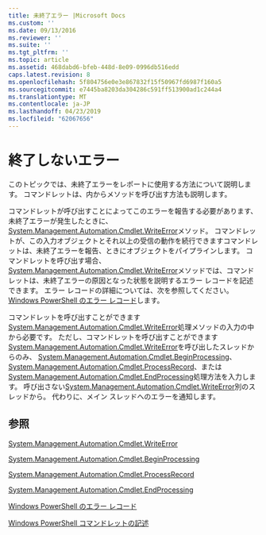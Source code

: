 ```yaml
---
title: 未終了エラー |Microsoft Docs
ms.custom: ''
ms.date: 09/13/2016
ms.reviewer: ''
ms.suite: ''
ms.tgt_pltfrm: ''
ms.topic: article
ms.assetid: 468dabd6-bfeb-448d-8e09-0996db516edd
caps.latest.revision: 8
ms.openlocfilehash: 5f804756e0e3e867832f15f50967fd6987f160a5
ms.sourcegitcommit: e7445ba8203da304286c591ff513900ad1c244a4
ms.translationtype: MT
ms.contentlocale: ja-JP
ms.lasthandoff: 04/23/2019
ms.locfileid: "62067656"
---
```

# <a name="non-terminating-errors"></a>終了しないエラー

このトピックでは、未終了エラーをレポートに使用する方法について説明します。 コマンドレットは、内からメソッドを呼び出す方法も説明します。

コマンドレットが呼び出すことによってこのエラーを報告する必要があります、未終了エラーが発生したときに、 [System.Management.Automation.Cmdlet.WriteError](/dotnet/api/System.Management.Automation.Cmdlet.WriteError)メソッド。 コマンドレットが、この入力オブジェクトとそれ以上の受信の動作を続行できますコマンドレットは、未終了エラーを報告、ときにオブジェクトをパイプラインします。 コマンドレットを呼び出す場合、 [System.Management.Automation.Cmdlet.WriteError](/dotnet/api/System.Management.Automation.Cmdlet.WriteError)メソッドでは、コマンドレットは、未終了エラーの原因となった状態を説明するエラー レコードを記述できます。 エラー レコードの詳細については、次を参照してください。 [Windows PowerShell のエラー レコード](./windows-powershell-error-records.md)します。

コマンドレットを呼び出すことができます[System.Management.Automation.Cmdlet.WriteError](/dotnet/api/System.Management.Automation.Cmdlet.WriteError)処理メソッドの入力の中から必要です。 ただし、コマンドレットを呼び出すことができます[System.Management.Automation.Cmdlet.WriteError](/dotnet/api/System.Management.Automation.Cmdlet.WriteError)を呼び出したスレッドからのみ、 [System.Management.Automation.Cmdlet.BeginProcessing](/dotnet/api/System.Management.Automation.Cmdlet.BeginProcessing)、 [System.Management.Automation.Cmdlet.ProcessRecord](/dotnet/api/System.Management.Automation.Cmdlet.ProcessRecord)、または[System.Management.Automation.Cmdlet.EndProcessing](/dotnet/api/System.Management.Automation.Cmdlet.EndProcessing)処理方法を入力します。 呼び出さない[System.Management.Automation.Cmdlet.WriteError](/dotnet/api/System.Management.Automation.Cmdlet.WriteError)別のスレッドから。 代わりに、メイン スレッドへのエラーを通知します。

## <a name="see-also"></a>参照

[System.Management.Automation.Cmdlet.WriteError](/dotnet/api/System.Management.Automation.Cmdlet.WriteError)

[System.Management.Automation.Cmdlet.BeginProcessing](/dotnet/api/System.Management.Automation.Cmdlet.BeginProcessing)

[System.Management.Automation.Cmdlet.ProcessRecord](/dotnet/api/System.Management.Automation.Cmdlet.ProcessRecord)

[System.Management.Automation.Cmdlet.EndProcessing](/dotnet/api/System.Management.Automation.Cmdlet.EndProcessing)

[Windows PowerShell のエラー レコード](./windows-powershell-error-records.md)

[Windows PowerShell コマンドレットの記述](./writing-a-windows-powershell-cmdlet.md)
